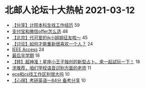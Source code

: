 # 北邮人论坛十大热帖 2021-03-12

- [【分享】计院本科生找工作经历](https://bbs.byr.cn/article/Job/2127165) 59
- [支付宝和微信offer怎么选](https://bbs.byr.cn/article/StudyShare/200080) 48
- [【北京】代可爱的jk小姐姐征友啦～](https://bbs.byr.cn/article/Friends/1987883) 45
- [【讨论】如何才能重新很喜欢一个人？](https://bbs.byr.cn/article/Feeling/3166372) 24
- [IEEE Access](https://bbs.byr.cn/article/Paper/43448) 24
- [最后半学期](https://bbs.byr.cn/article/Talking/6261079) 18
- [【转】超神准！星座小王子独创的新型占卜、來一起試玩一下！](https://bbs.byr.cn/article/Constellations/326533) 18
- [求推荐，咱们学校语音识别方面的老师](https://bbs.byr.cn/article/ML_DM/37512) 11
- [ece和cs找工作区别很大吗](https://bbs.byr.cn/article/GoAbroad/375125) 10
- [【心得】考研英语一84分 备考分享](https://bbs.byr.cn/article/AimGraduate/1202845) 10


